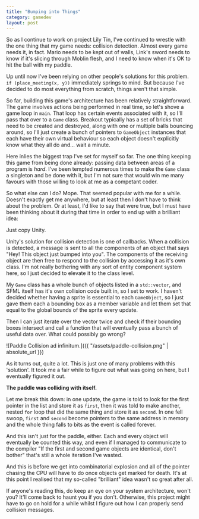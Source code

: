 ```yaml
---
title: "Bumping into Things"
category: gamedev
layout: post
---
```


So as I continue to work on project Lily Tin, I've continued to wrestle with the
one thing that my game needs: collision detection. Almost every game needs it,
in fact. Mario needs to be kept out of walls, Link's sword needs to know if it's
slicing through Moblin flesh, and I need to know when it's OK to hit the ball
with my paddle.

Up until now I've been relying on other people's solutions for this problem.
`if (place_meeting(x, y))` immediately springs to mind. But because I've decided
to do most everything from scratch, things aren't that simple.

So far, building this game's architecture has been relatively straightforward.
The game involves actions being performed in real time, so let's shove a game
loop in `main`. That loop has certain events associated with it, so I'll pass
that over to a `Game` class. Breakout typically has a set of bricks that need to
be created and destroyed, along with one or multiple balls bouncing around, so
I'll just create a bunch of pointers to `GameObject` instances that each have
their own virtual behaviour so each object doesn't explicitly know what they all
do and... wait a minute.

Here inlies the biggest trap I've set for myself so far. The one thing keeping
this game from being done already: passing data between areas of a program is
*hard*. I've been tempted numerous times to make the `Game` class a singleton
and be done with it, but I'm not sure that would win me many favours with those
willing to look at me as a competant coder.

So what else can I do? Mope. That seemed popular with me for a while. Doesn't
exactly get me anywhere, but at least then I don't have to think about the
problem. Or at least, I'd like to say that were true, but I must have been
thinking about it during that time in order to end up with a brilliant idea:

Just copy Unity.

Unity's solution for collision detection is one of callbacks. When a collision
is detected, a message is sent to all the components of an object that says
"Hey! This object just bumped into you". The components of the receiving object
are then free to respond to the collision by accessing it as it's own class. I'm
not really bothering with any sort of entity component system here, so I just
decided to elevate it to the class level.

My `Game` class has a whole bunch of objects listed in a `std::vector`, and SFML
itself has it's own collision code built in, so I set to work. I haven't decided
whether having a sprite is essential to each `GameObject`, so I just gave them
each a bounding box as a member variable and let them set that equal to the
global bounds of the sprite every update.

Then I can just iterate over the vector twice and check if their bounding boxes
intersect and call a function that will eventually pass a bunch of useful data
over. What could possibly go wrong?

![Paddle Collision ad infinitum.]({{ "/assets/paddle-collision.png" | absolute_url }})

As it turns out, quite a lot. This is just one of many problems with this
'solution'. It took me a fair while to figure out what was going on here,
but I eventually figured it out.

**The paddle was colliding with itself.**

Let me break this down: in one update, the game is told to look for the first
pointer in the list and store it as `first`, then it was told to make another,
nested `for` loop that did the same thing and store it as `second`. In one fell
swoop, `first` and `second` become pointers to the same address in memory and
the whole thing falls to bits as the event is called forever.

And this isn't just for the paddle, either. Each and every object will eventually
be counted this way, and even if I managed to communicate to the compiler "If
the first and second game objects are identical, don't bother" that's still a
whole iteration I've wasted.

And this is before we get into combinatorial explosion and all of the pointer
chasing the CPU will have to do once objects get marked for death. It's at this
point I realised that my so-called "brilliant" idea wasn't so great after all.

If anyone's reading this, do keep an eye on your system architecture, won't you?
It'll come back to haunt you if you don't. Otherwise, this project might have to
go on hold for a while whilst I figure out how I can properly send collision
messages.